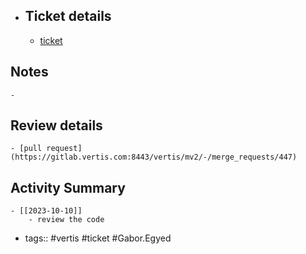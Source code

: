 - ## Ticket details
	- [ticket](https://gitlab.vertis.com:8443/vertis/mv2/-/issues/6955)
## Notes
	-
## Review details
	- [pull request](https://gitlab.vertis.com:8443/vertis/mv2/-/merge_requests/447)
## Activity Summary
	- [[2023-10-10]]
		- review the code
- tags:: #vertis #ticket #Gabor.Egyed